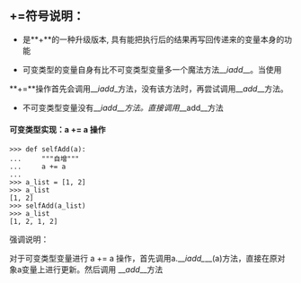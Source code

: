 ## **+=符号说明：**

* 是**+**的一种升级版本, 具有能把执行后的结果再写回传递来的变量本身的功能

* 可变类型的变量自身有比不可变类型变量多一个魔法方法\_\__iadd_\_\_。当使用

**+=**操作首先会调用\_\__iadd_\_方法，没有该方法时，再尝试调用\_\__add_\_\_方法。

* 不可变类型变量没有\_\__iadd_\_\__方法。直接调用_\_\_add\_\_方法

#### 可变类型实现：a += a 操作

```
>>> def selfAdd(a):
...     """自增"""
...     a += a 
...
>>> a_list = [1, 2]
>>> a_list
[1, 2]
>>> selfAdd(a_list)
>>> a_list
[1, 2, 1, 2]
```

强调说明：

对于可变类型变量进行 a += a 操作，首先调用a.\_\__iadd\__\__\(a\)方法，直接在原对象a变量上进行更新。然后调用 \_\__add_\_\_方法

